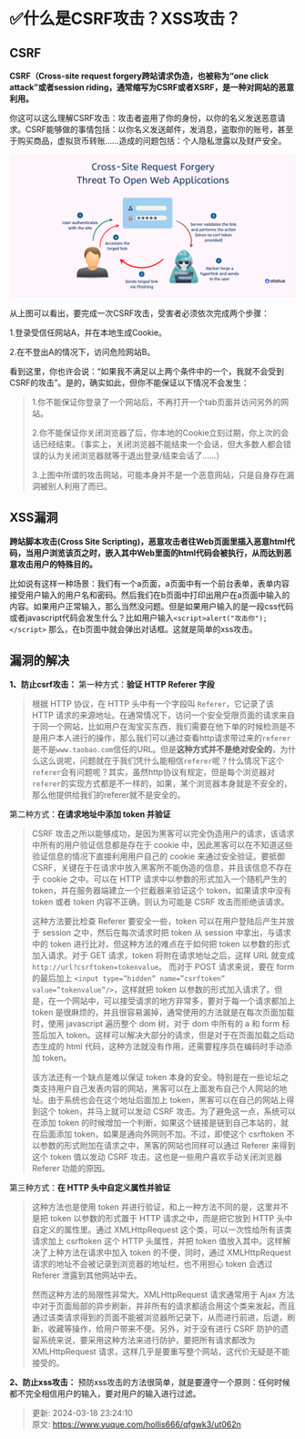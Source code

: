 # ✅什么是CSRF攻击？XSS攻击？

## CSRF
**CSRF（Cross-site request forgery跨站请求伪造，也被称为“one click attack”或者session riding，通常缩写为CSRF或者XSRF，是一种对网站的恶意利用。**



你这可以这么理解CSRF攻击：攻击者盗用了你的身份，以你的名义发送恶意请求。CSRF能够做的事情包括：以你名义发送邮件，发消息，盗取你的账号，甚至于购买商品，虚拟货币转账......造成的问题包括：个人隐私泄露以及财产安全。



![csrf-attack-1.png](./img/01rKEmyskm-V9fzf/1733906715088-da719013-64a2-4d20-a4df-729966225dbb-248734.png)



从上图可以看出，要完成一次CSRF攻击，受害者必须依次完成两个步骤：



1.登录受信任网站A，并在本地生成Cookie。

2.在不登出A的情况下，访问危险网站B。



看到这里，你也许会说：“如果我不满足以上两个条件中的一个，我就不会受到CSRF的攻击”。是的，确实如此，但你不能保证以下情况不会发生：



> 1.你不能保证你登录了一个网站后，不再打开一个tab页面并访问另外的网站。
>
>  2.你不能保证你关闭浏览器了后，你本地的Cookie立刻过期，你上次的会话已经结束。（事实上，关闭浏览器不能结束一个会话，但大多数人都会错误的认为关闭浏览器就等于退出登录/结束会话了......） 
>
> 3.上图中所谓的攻击网站，可能本身并不是一个恶意网站，只是自身存在漏洞被别人利用了而已。
>



## XSS漏洞


**跨站脚本攻击(Cross Site Scripting)，恶意攻击者往Web页面里插入恶意html代码，当用户浏览该页之时，嵌入其中Web里面的html代码会被执行，从而达到恶意攻击用户的特殊目的。**



比如说有这样一种场景：我们有一个a页面，a页面中有一个前台表单，表单内容接受用户输入的用户名和密码。然后我们在b页面中打印出用户在a页面中输入的内容。如果用户正常输入，那么当然没问题。但是如果用户输入的是一段css代码或者javascript代码会发生什么？比如用户输入`<script>alert("攻击你");</script>` 那么，在b页面中就会弹出对话框。这就是简单的xss攻击。



## 漏洞的解决


**1、防止csrf攻击：** 第一种方式：**验证 HTTP Referer 字段**



> 根据 HTTP 协议，在 HTTP 头中有一个字段叫 `Referer`，它记录了该 HTTP 请求的来源地址。在通常情况下，访问一个安全受限页面的请求来自于同一个网站，比如用户在淘宝买东西，我们需要在他下单的时候检测是不是用户本人进行的操作，那么我们可以通过查看http请求带过来的`referer`是不是`www.taobao.com`信任的URL。但是**这种方式并不是绝对安全的**，为什么这么说呢，问题就在于我们凭什么能相信`referer`呢？什么情况下这个`referer`会有问题呢？其实，虽然http协议有规定，但是每个浏览器对`referer`的实现方式都是不一样的，如果，某个浏览器本身就是不安全的，那么他提供给我们的referer就不是安全的。
>



第二种方式：**在请求地址中添加 token 并验证**



> CSRF 攻击之所以能够成功，是因为黑客可以完全伪造用户的请求，该请求中所有的用户验证信息都是存在于 cookie 中，因此黑客可以在不知道这些验证信息的情况下直接利用用户自己的 cookie 来通过安全验证。要抵御 CSRF，关键在于在请求中放入黑客所不能伪造的信息，并且该信息不存在于 cookie 之中。可以在 HTTP 请求中以参数的形式加入一个随机产生的 token，并在服务器端建立一个拦截器来验证这个 token，如果请求中没有 token 或者 token 内容不正确，则认为可能是 CSRF 攻击而拒绝该请求。
>
>  
>
> 这种方法要比检查 Referer 要安全一些，token 可以在用户登陆后产生并放于 session 之中，然后在每次请求时把 token 从 session 中拿出，与请求中的 token 进行比对，但这种方法的难点在于如何把 token 以参数的形式加入请求。对于 GET 请求，token 将附在请求地址之后，这样 URL 就变成 `http://url?csrftoken=tokenvalue`。 而对于 POST 请求来说，要在 form 的最后加上 `<input type=”hidden” name=”csrftoken” value=”tokenvalue”/>`，这样就把 token 以参数的形式加入请求了。但是，在一个网站中，可以接受请求的地方非常多，要对于每一个请求都加上 token 是很麻烦的，并且很容易漏掉，通常使用的方法就是在每次页面加载时，使用 javascript 遍历整个 dom 树，对于 dom 中所有的 a 和 form 标签后加入 token。这样可以解决大部分的请求，但是对于在页面加载之后动态生成的 html 代码，这种方法就没有作用，还需要程序员在编码时手动添加 token。
>
>  
>
> 该方法还有一个缺点是难以保证 token 本身的安全。特别是在一些论坛之类支持用户自己发表内容的网站，黑客可以在上面发布自己个人网站的地址。由于系统也会在这个地址后面加上 token，黑客可以在自己的网站上得到这个 token，并马上就可以发动 CSRF 攻击。为了避免这一点，系统可以在添加 token 的时候增加一个判断，如果这个链接是链到自己本站的，就在后面添加 token，如果是通向外网则不加。不过，即使这个 csrftoken 不以参数的形式附加在请求之中，黑客的网站也同样可以通过 Referer 来得到这个 token 值以发动 CSRF 攻击。这也是一些用户喜欢手动关闭浏览器 Referer 功能的原因。
>



第三种方式：**在 HTTP 头中自定义属性并验证**



> 这种方法也是使用 token 并进行验证，和上一种方法不同的是，这里并不是把 token 以参数的形式置于 HTTP 请求之中，而是把它放到 HTTP 头中自定义的属性里。通过 XMLHttpRequest 这个类，可以一次性给所有该类请求加上 csrftoken 这个 HTTP 头属性，并把 token 值放入其中。这样解决了上种方法在请求中加入 token 的不便，同时，通过 XMLHttpRequest 请求的地址不会被记录到浏览器的地址栏，也不用担心 token 会透过 Referer 泄露到其他网站中去。
>
>  
>
> 然而这种方法的局限性非常大。XMLHttpRequest 请求通常用于 Ajax 方法中对于页面局部的异步刷新，并非所有的请求都适合用这个类来发起，而且通过该类请求得到的页面不能被浏览器所记录下，从而进行前进，后退，刷新，收藏等操作，给用户带来不便。另外，对于没有进行 CSRF 防护的遗留系统来说，要采用这种方法来进行防护，要把所有请求都改为 XMLHttpRequest 请求，这样几乎是要重写整个网站，这代价无疑是不能接受的。
>



**2、防止xss攻击：** 预防xss攻击的方法很简单，就是要遵守一个原则：任何时候都不完全相信用户的输入，要对用户的输入进行过滤。



> 更新: 2024-03-18 23:24:10  
> 原文: <https://www.yuque.com/hollis666/qfgwk3/ut062n>